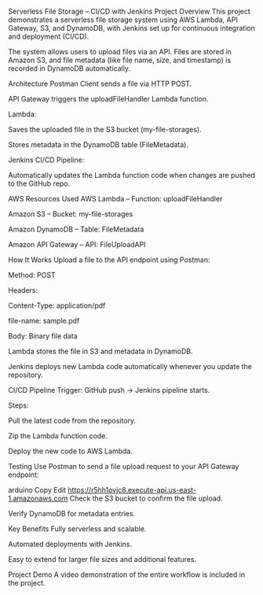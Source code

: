 Serverless File Storage – CI/CD with Jenkins
Project Overview
This project demonstrates a serverless file storage system using AWS Lambda, API Gateway, S3, and DynamoDB, with Jenkins set up for continuous integration and deployment (CI/CD).

The system allows users to upload files via an API. Files are stored in Amazon S3, and file metadata (like file name, size, and timestamp) is recorded in DynamoDB automatically.

Architecture
Postman Client sends a file via HTTP POST.

API Gateway triggers the uploadFileHandler Lambda function.

Lambda:

Saves the uploaded file in the S3 bucket (my-file-storages).

Stores metadata in the DynamoDB table (FileMetadata).

Jenkins CI/CD Pipeline:

Automatically updates the Lambda function code when changes are pushed to the GitHub repo.

AWS Resources Used
AWS Lambda – Function: uploadFileHandler

Amazon S3 – Bucket: my-file-storages

Amazon DynamoDB – Table: FileMetadata

Amazon API Gateway – API: FileUploadAPI

How It Works
Upload a file to the API endpoint using Postman:

Method: POST

Headers:

Content-Type: application/pdf

file-name: sample.pdf

Body: Binary file data

Lambda stores the file in S3 and metadata in DynamoDB.

Jenkins deploys new Lambda code automatically whenever you update the repository.

CI/CD Pipeline
Trigger: GitHub push → Jenkins pipeline starts.

Steps:

Pull the latest code from the repository.

Zip the Lambda function code.

Deploy the new code to AWS Lambda.

Testing
Use Postman to send a file upload request to your API Gateway endpoint:

arduino
Copy
Edit
https://r5hh1ovjc8.execute-api.us-east-1.amazonaws.com
Check the S3 bucket to confirm the file upload.

Verify DynamoDB for metadata entries.

Key Benefits
Fully serverless and scalable.

Automated deployments with Jenkins.

Easy to extend for larger file sizes and additional features.

Project Demo
A video demonstration of the entire workflow is included in the project.

